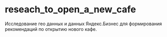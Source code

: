 # reseach_to_open_a_new_cafe
Исследование гео данных и данных Яндекс.Бизнес для формирования рекомендаций по открытию нового кафе.
